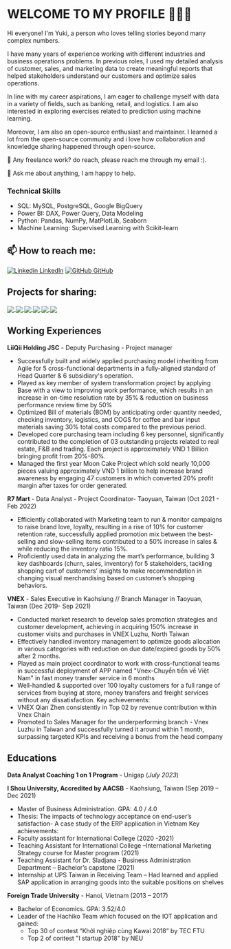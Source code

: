 # WELCOME TO MY PROFILE 👋👋👋

Hi everyone! I'm Yuki, a person who loves telling stories beyond many complex numbers. 

I have many years of experience working with different industries and business operations problems. In previous roles, I used my detailed analysis of customer, sales, and marketing data to create meaningful reports that helped stakeholders understand our customers and optimize sales operations.

In line with my career aspirations, I am eager to challenge myself with data in a variety of fields, such as banking, retail, and logistics. I am also interested in exploring exercises related to prediction using machine learning.

Moreover, I am also an open-source enthusiast and maintainer. I learned a lot from the open-source community and i love how collaboration and knowledge sharing happened through open-source.

  💼 Any freelance work? do reach, please reach me through my email :).
  
  💬 Ask me about anything, I am happy to help.

### **Technical Skills**
- SQL: MySQL, PostgreSQL, Google BigQuery
- Power BI: DAX, Power Query, Data Modeling
- Python: Pandas, NumPy, MatPlotLib, Seaborn
- Machine Learning: Supervised Learning with Scikit-learn

## 📫 How to reach me:
[![Linkedin](https://i.stack.imgur.com/gVE0j.png) LinkedIn](https://www.linkedin.com/in/yukichen2181/)
[![GitHub](https://i.stack.imgur.com/tskMh.png) GitHub](https://github.com/yukitran2181/)
## Projects for sharing:

<a href="https://github.com/yukitran2181/Cohort_analysis/">
  <!-- Change the `github-readme-stats.anuraghazra1.vercel.app` to `github-readme-stats.vercel.app`  -->
  <img align="center" src="https://github-readme-stats.vercel.app/api/pin/?username=yukitran2181&repo=Cohort_analysis&theme=rose" />
</a>  
<a href="https://github.com/yukitran2181/Ecommerce/">
  <!-- Change the `github-readme-stats.anuraghazra1.vercel.app` to `github-readme-stats.vercel.app`  -->
  <img align="center" src="https://github-readme-stats.vercel.app/api/pin/?username=yukitran2181&repo=Ecommerce&theme=rose" />
</a>
<a href="https://github.com/yukitran2181/RFM_Analysis/">
  <!-- Change the `github-readme-stats.anuraghazra1.vercel.app` to `github-readme-stats.vercel.app`  -->
  <img align="center" src="https://github-readme-stats.vercel.app/api/pin/?username=yukitran2181&repo=RFM_Analysis&theme=rose" />
</a>  
<a href="https://github.com/yukitran2181/4G_transition_predict/">
  <!-- Change the `github-readme-stats.anuraghazra1.vercel.app` to `github-readme-stats.vercel.app`  -->
  <img align="center" src="https://github-readme-stats.vercel.app/api/pin/?username=yukitran2181&repo=4G_transition_predict&theme=rose&show_icons=true" />
</a>
<a href="https://github.com/yukitran2181/Power_BI_projects/">
  <!-- Change the `github-readme-stats.anuraghazra1.vercel.app` to `github-readme-stats.vercel.app`  -->
  <img align="center" src="https://github-readme-stats.vercel.app/api/pin/?username=yukitran2181&repo=Power_BI_projects&theme=rose" />
</a> 
<a href="https://github.com/yukitran2181/HRM_Analysis/">
  <!-- Change the `github-readme-stats.anuraghazra1.vercel.app` to `github-readme-stats.vercel.app`  -->
  <img align="center" src="https://github-readme-stats.vercel.app/api/pin/?username=yukitran2181&repo=HRM_Analysis&theme=rose" />
</a> 

## **Working Experiences**
**LiiQii Holding JSC** - Deputy Purchasing - Project manager
- Successfully built and widely applied purchasing model inheriting from Agile for 5 cross-functional departments in a fully-aligned standard of Head Quarter & 6 subsidiary's operation.
- Played as key member of system transformation project by applying Base with a view to improving work performance, which results in an increase in on-time resolution rate by 35% & reduction on business performance review time by 50%
- Optimized Bill of materials (BOM) by anticipating order quantity needed, checking inventory, logistics, and COGS for coffee and bar input materials saving 30% total costs compared to the previous period.
- Developed core purchasing team including 6 key personnel, significantly contributed to the completion of 03 outstanding projects related to real estate, F&B and trading. Each project is approximately VND 1 Billion bringing profit from 20%-80%.
- Managed the first year Moon Cake Project which sold nearly 10,000 pieces valuing approximately VND 1 billion to help increase brand awareness by engaging 47 customers in which converted 20% profit margin after taxes for order generated.

**R7 Mart** - Data Analyst - Project Coordinator- Taoyuan, Taiwan (Oct 2021 - Feb 2022)
- Efficiently collaborated with Marketing team to run & monitor campaigns to raise brand love, loyalty, resulting in a rise of 10% for customer retention rate, successfully applied promotion mix between the best-selling and slow-selling items contributed to a 50% increase in sales & while reducing the inventory ratio 15%.
- Proficiently used data in analyzing the mart’s performance, building 3 key dashboards (churn, sales, inventory) for 5 stakeholders, tackling shopping cart of customers’ insights to make recommendation in changing visual merchandising based on customer’s shopping behaviors.

**VNEX** - Sales Executive in Kaohsiung // Branch Manager in Taoyuan, Taiwan (Dec 2019- Sep 2021)
- Conducted market research to develop sales promotion strategies and customer development, achieving in acquiring 150% increase in customer visits and purchases in VNEX Luzhu, North Taiwan
- Effectively handled inventory management to optimize goods allocation in various categories with reduction on due date/expired goods by 50% after 2 months.
- Played as main project coordinator to work with cross-functional teams in successful deployment of APP named "Vnex-Chuyển tiền về Việt Nam" in fast money transfer service in 6 months
- Well-handled & supported over 100 loyalty customers for a full range of services from buying at store, money transfers and freight services without any dissatisfaction.
Key achievements:
- VNEX Qian Zhen consistently in Top 02 by revenue contribution within Vnex Chain 
- Promoted to Sales Manager for the underperforming branch - Vnex Luzhu in Taiwan and successfully turned it around within 1 month, surpassing targeted KPIs and receiving a bonus from the head company

## **Educations**

**Data Analyst Coaching 1 on 1 Program** - Unigap (_July 2023_)

**I Shou University, Accredited by AACSB** - Kaohsiung, Taiwan (Sep 2019 – Dec 2021)
- Master of Business Administration. GPA: 4.0 / 4.0
- Thesis: The impacts of technology acceptance on end-user’s satisfaction- A case study of the ERP application in Vietnam
Key achievements:
- Faculty assistant for International College (2020 -2021)
- Teaching Assistant for International College –International Marketing Strategy course for Master program (2021)
- Teaching Assistant for Dr. Sladjana - Business Administration Department – Bachelor’s capstone (2021)
- Internship at UPS Taiwan in Receiving Team – Had learned and applied SAP application in arranging goods into the suitable positions on shelves
  
**Foreign Trade University** - Hanoi, Vietnam (2013 – 2017)
- Bachelor of Economics. GPA: 3.52/4.0
- Leader of the Hachiko Team which focused on the IOT application and gained:
    - Top 30 of contest “Khởi nghiệp cùng Kawai 2018” by TEC FTU
    - Top 2 of contest "I startup 2018" by NEU
